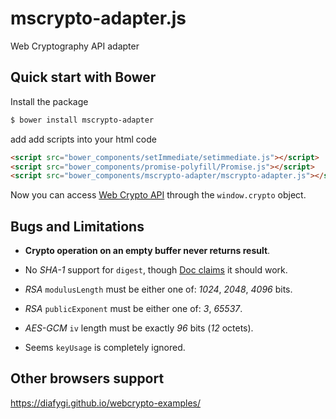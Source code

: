 mscrypto-adapter.js
===================

Web Cryptography API adapter

Quick start with Bower
----------------------

Install the package

```sh
$ bower install mscrypto-adapter
```

add add scripts into your html code

```html
<script src="bower_components/setImmediate/setimmediate.js"></script>
<script src="bower_components/promise-polyfill/Promise.js"></script>
<script src="bower_components/mscrypto-adapter/mscrypto-adapter.js"></script>
```

Now you can access [Web Crypto API](www.w3.org/TR/WebCryptoAPI/) through the `window.crypto` object.

Bugs and Limitations
--------------------

 * **Crypto operation on an empty buffer never returns result**.

 * No *SHA-1* support for `digest`, though [Doc claims](https://msdn.microsoft.com/en-us/library/dn302338(v=vs.85).aspx) it should work.

 * *RSA* `modulusLength` must be either one of: _1024_, _2048_, _4096_ bits.

 * *RSA* `publicExponent` must be either one of: _3_, _65537_.

 * *AES-GCM* `iv` length must be exactly _96_ bits (_12_ octets).

 * Seems `keyUsage` is completely ignored.

Other browsers support
----------------------

https://diafygi.github.io/webcrypto-examples/
